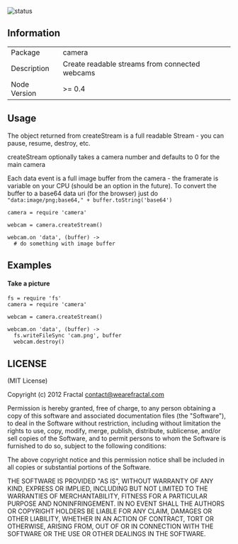 ![status](https://secure.travis-ci.org/wearefractal/camera.png?branch=master)

## Information

<table>
<tr> 
<td>Package</td><td>camera</td>
</tr>
<tr>
<td>Description</td>
<td>Create readable streams from connected webcams</td>
</tr>
<tr>
<td>Node Version</td>
<td>>= 0.4</td>
</tr>
</table>

## Usage

The object returned from createStream is a full readable Stream - you can pause, resume, destroy, etc.

createStream optionally takes a camera number and defaults to 0 for the main camera

Each data event is a full image buffer from the camera - the framerate is variable on your CPU (should be an option in the future). To convert the buffer to a base64 data uri (for the browser) just do ```"data:image/png;base64," + buffer.toString('base64')``` 

```coffee-script
camera = require 'camera'

webcam = camera.createStream()

webcam.on 'data', (buffer) ->
  # do something with image buffer
```

## Examples


#### Take a picture

```coffee-script
fs = require 'fs'
camera = require 'camera'

webcam = camera.createStream()

webcam.on 'data', (buffer) ->
  fs.writeFileSync 'cam.png', buffer
  webcam.destroy()
```

## LICENSE

(MIT License)

Copyright (c) 2012 Fractal <contact@wearefractal.com>

Permission is hereby granted, free of charge, to any person obtaining
a copy of this software and associated documentation files (the
"Software"), to deal in the Software without restriction, including
without limitation the rights to use, copy, modify, merge, publish,
distribute, sublicense, and/or sell copies of the Software, and to
permit persons to whom the Software is furnished to do so, subject to
the following conditions:

The above copyright notice and this permission notice shall be
included in all copies or substantial portions of the Software.

THE SOFTWARE IS PROVIDED "AS IS", WITHOUT WARRANTY OF ANY KIND,
EXPRESS OR IMPLIED, INCLUDING BUT NOT LIMITED TO THE WARRANTIES OF
MERCHANTABILITY, FITNESS FOR A PARTICULAR PURPOSE AND
NONINFRINGEMENT. IN NO EVENT SHALL THE AUTHORS OR COPYRIGHT HOLDERS BE
LIABLE FOR ANY CLAIM, DAMAGES OR OTHER LIABILITY, WHETHER IN AN ACTION
OF CONTRACT, TORT OR OTHERWISE, ARISING FROM, OUT OF OR IN CONNECTION
WITH THE SOFTWARE OR THE USE OR OTHER DEALINGS IN THE SOFTWARE.
